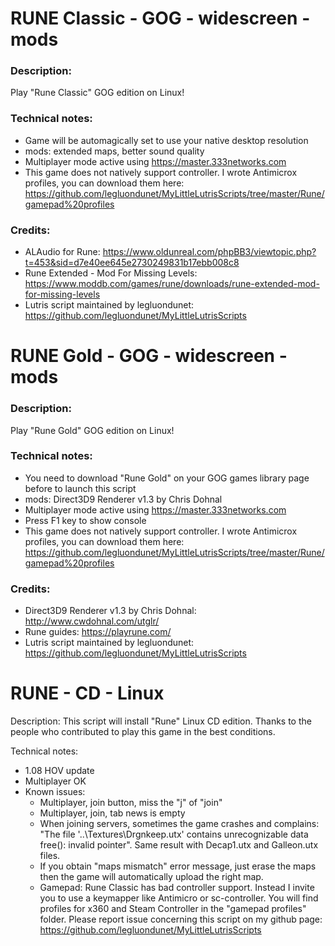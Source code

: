 # RUNE Classic - GOG - widescreen - mods
### Description:
Play "Rune Classic" GOG edition on Linux!
### Technical notes:
- Game will be automagically set to use your native desktop resolution
- mods: extended maps, better sound quality
- Multiplayer mode active using https://master.333networks.com 
- This game does not natively support controller. I wrote Antimicrox profiles, you can download them here:
https://github.com/legluondunet/MyLittleLutrisScripts/tree/master/Rune/gamepad%20profiles
### Credits:
- ALAudio for Rune: https://www.oldunreal.com/phpBB3/viewtopic.php?t=453&sid=d7e40ee645e2730249831b17ebb008c8
- Rune Extended - Mod For Missing Levels: https://www.moddb.com/games/rune/downloads/rune-extended-mod-for-missing-levels
- Lutris script maintained by legluondunet: https://github.com/legluondunet/MyLittleLutrisScripts

# RUNE Gold - GOG - widescreen - mods
### Description:
Play "Rune Gold" GOG edition on Linux!
### Technical notes:
- You need to download "Rune Gold" on your GOG games library page before to launch this script
- mods: Direct3D9 Renderer v1.3 by Chris Dohnal
- Multiplayer mode active using https://master.333networks.com
- Press F1 key to show console
- This game does not natively support controller. I wrote Antimicrox profiles, you can download them here:
https://github.com/legluondunet/MyLittleLutrisScripts/tree/master/Rune/gamepad%20profiles
### Credits:
- Direct3D9 Renderer v1.3 by Chris Dohnal: http://www.cwdohnal.com/utglr/
- Rune guides: https://playrune.com/
- Lutris script maintained by legluondunet: https://github.com/legluondunet/MyLittleLutrisScripts

# RUNE - CD - Linux 

Description:
This script will install "Rune" Linux CD edition.
Thanks to the people who contributed to play this game in the best conditions.

Technical notes:
- 1.08 HOV update
- Multiplayer OK
- Known issues:
  - Multiplayer, join button, miss the "j" of "join"
  - Multiplayer, join, tab news is empty
  - When joining servers, sometimes the game crashes and complains: "The file '..\Textures\Drgnkeep.utx' contains unrecognizable data free(): invalid pointer". Same result with Decap1.utx and Galleon.utx files.
  - If you obtain "maps mismatch" error message, just erase the maps then the game will automatically upload the right map.
  - Gamepad: Rune Classic has bad controller support. Instead I invite you to use a keymapper like Antimicro or sc-controller. You will find profiles for x360 and Steam Controller in the "gamepad profiles" folder.
Please report issue concerning this script on my github page:
https://github.com/legluondunet/MyLittleLutrisScripts

